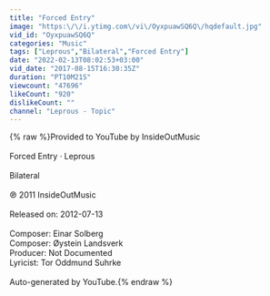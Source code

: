 ```yaml
---
title: "Forced Entry"
image: "https:\/\/i.ytimg.com\/vi\/OyxpuawSQ6Q\/hqdefault.jpg"
vid_id: "OyxpuawSQ6Q"
categories: "Music"
tags: ["Leprous","Bilateral","Forced Entry"]
date: "2022-02-13T08:02:53+03:00"
vid_date: "2017-08-15T16:30:35Z"
duration: "PT10M21S"
viewcount: "47696"
likeCount: "920"
dislikeCount: ""
channel: "Leprous - Topic"
---
```

{% raw %}Provided to YouTube by InsideOutMusic<br /><br />Forced Entry · Leprous<br /><br />Bilateral<br /><br />℗ 2011 InsideOutMusic<br /><br />Released on: 2012-07-13<br /><br />Composer: Einar Solberg<br />Composer: Øystein Landsverk<br />Producer: Not Documented<br />Lyricist: Tor Oddmund Suhrke<br /><br />Auto-generated by YouTube.{% endraw %}
